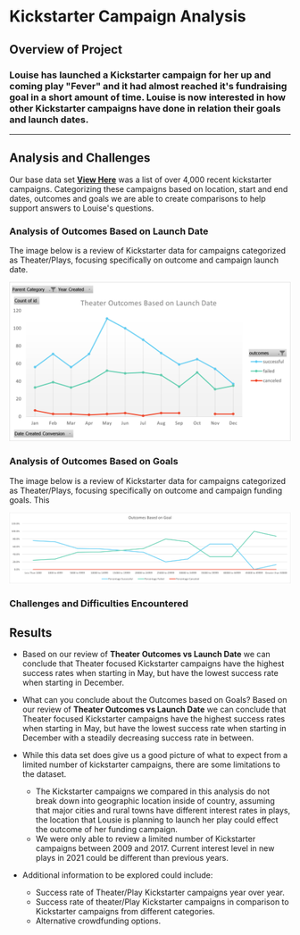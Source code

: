 # Kickstarter Campaign Analysis

## Overview of Project

### Louise has launched a Kickstarter campaign for her up and coming play "Fever" and it had almost reached it's fundraising goal in a short amount of time. Louise is now interested in how other Kickstarter campaigns have done in relation their goals and launch dates. 

---

## Analysis and Challenges

Our base data set [**View Here**](starterbook.xlsx) was a list of over 4,000 recent kickstarter campaigns. Categorizing these campaigns based on location, start and end dates, outcomes and goals we are able to create comparisons to help support answers to Louise's questions.

### Analysis of Outcomes Based on Launch Date

The image below is a review of Kickstarter data for campaigns categorized as Theater/Plays, focusing specifically on outcome and campaign launch date.

![Outcome_v_launch](resources/Theater_outcomes_vs_launch.png)

### Analysis of Outcomes Based on Goals

The image below is a review of Kickstarter data for campaigns categorized as Theater/Plays, focusing specifically on outcome and campaign funding goals. This 

![outcome_v_goal](resources/outcomes_vs_goals.png)

### Challenges and Difficulties Encountered

## Results

- Based on our review of **Theater Outcomes vs Launch Date** we can conclude that Theater focused Kickstarter campaigns have the highest success rates when starting in May, but have the lowest success rate when starting in December.

- What can you conclude about the Outcomes based on Goals?
Based on our review of **Theater Outcomes vs Launch Date** we can conclude that Theater focused Kickstarter campaigns have the highest success rates when starting in May, but have the lowest success rate when starting in December with a steadily decreasing success rate in between.

- While this data set does give us a good picture of what to expect from a limited number of kickstarter campaigns, there are some limitations to the dataset.
    - The Kickstarter campaigns we compared in this analysis do not break down into geographic location inside of country, assuming that major cities and rural towns have different interest rates in plays, the location that Lousie is planning to launch her play could effect the outcome of her funding campaign.
    - We were only able to review a limited number of Kickstarter campaigns between 2009 and 2017. Current interest level in new plays in 2021 could be different than previous years. 

- Additional information to be explored could include:
    - Success rate of Theater/Play Kickstarter campaigns year over year.
    - Success rate of theater/Play Kickstarter campaigns in comparison to Kickstarter campaigns from different categories.
    - Alternative crowdfunding options.
